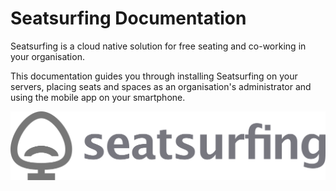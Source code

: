 # Seatsurfing Documentation

Seatsurfing is a cloud native solution for free seating and co-working in your organisation.

This documentation guides you through installing Seatsurfing on your servers, placing seats and spaces as an organisation's administrator and using the mobile app on your smartphone.

[![Seatsurfing Logo](img/logo.png)](https://seatsurfing.de)